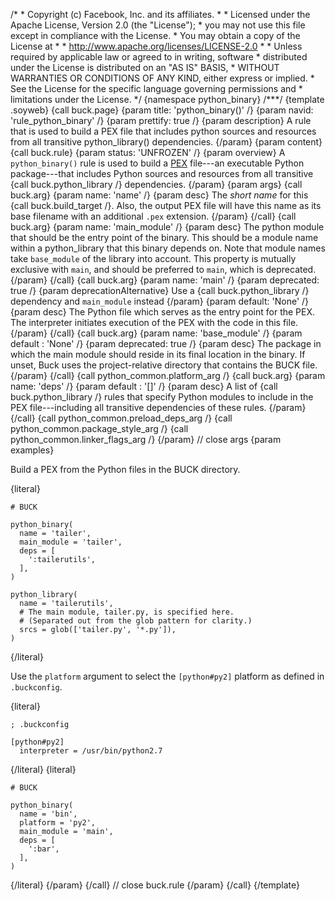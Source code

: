 /\* \* Copyright (c) Facebook, Inc. and its affiliates. \* \* Licensed
under the Apache License, Version 2.0 (the \"License\"); \* you may not
use this file except in compliance with the License. \* You may obtain a
copy of the License at \* \* http://www.apache.org/licenses/LICENSE-2.0
\* \* Unless required by applicable law or agreed to in writing,
software \* distributed under the License is distributed on an \"AS IS\"
BASIS, \* WITHOUT WARRANTIES OR CONDITIONS OF ANY KIND, either express
or implied. \* See the License for the specific language governing
permissions and \* limitations under the License. \*/ {namespace
python_binary} /\*\*\*/ {template .soyweb} {call buck.page} {param
title: \'python_binary()\' /} {param navid: \'rule_python_binary\' /}
{param prettify: true /} {param description} A rule that is used to
build a PEX file that includes python sources and resources from all
transitive python_library() dependencies. {/param} {param content} {call
buck.rule} {param status: \'UNFROZEN\' /} {param overview} A
`python_binary()` rule is used to build a
[PEX](http://pantsbuild.github.io/pex_design.html) file---an executable
Python package---that includes Python sources and resources from all
transitive {call buck.python_library /} dependencies. {/param} {param
args} {call buck.arg} {param name: \'name\' /} {param desc} The *short
name* for this {call buck.build_target /}. Also, the output PEX file
will have this name as its base filename with an additional `.pex`
extension. {/param} {/call} {call buck.arg} {param name: \'main_module\'
/} {param desc} The python module that should be the entry point of the
binary. This should be a module name within a python_library that this
binary depends on. Note that module names take `base_module` of the
library into account. This property is mutually exclusive with `main`,
and should be preferred to `main`, which is deprecated. {/param} {/call}
{call buck.arg} {param name: \'main\' /} {param deprecated: true /}
{param deprecationAlternative} Use a {call buck.python_library /}
dependency and `main_module` instead {/param} {param default: \'None\'
/} {param desc} The Python file which serves as the entry point for the
PEX. The interpreter initiates execution of the PEX with the code in
this file. {/param} {/call} {call buck.arg} {param name: \'base_module\'
/} {param default : \'None\' /} {param deprecated: true /} {param desc}
The package in which the main module should reside in its final location
in the binary. If unset, Buck uses the project-relative directory that
contains the BUCK file. {/param} {/call} {call
python_common.platform_arg /} {call buck.arg} {param name: \'deps\' /}
{param default : \'\[\]\' /} {param desc} A list of {call
buck.python_library /} rules that specify Python modules to include in
the PEX file---including all transitive dependencies of these rules.
{/param} {/call} {call python_common.preload_deps_arg /} {call
python_common.package_style_arg /} {call python_common.linker_flags_arg
/} {/param} // close args {param examples}

Build a PEX from the Python files in the BUCK directory.

{literal}

``` {.prettyprint .lang-py}
# BUCK

python_binary(
  name = 'tailer',
  main_module = 'tailer',
  deps = [
    ':tailerutils',
  ],
)

python_library(
  name = 'tailerutils',
  # The main module, tailer.py, is specified here.
  # (Separated out from the glob pattern for clarity.)
  srcs = glob(['tailer.py', '*.py']),
)
```

{/literal}

Use the `platform` argument to select the `[python#py2]` platform as
defined in `.buckconfig`.

{literal}

``` {.prettyprint .lang-ini}
; .buckconfig

[python#py2]
  interpreter = /usr/bin/python2.7
```

{/literal} {literal}

``` {.prettyprint .lang-py}
# BUCK

python_binary(
  name = 'bin',
  platform = 'py2',
  main_module = 'main',
  deps = [
    ':bar',
  ],
)
```

{/literal} {/param} {/call} // close buck.rule {/param} {/call}
{/template}
